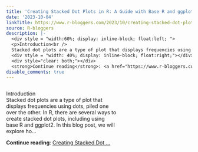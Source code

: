 ```yaml
---
title: 'Creating Stacked Dot Plots in R: A Guide with Base R and ggplot2'
date: '2023-10-04'
linkTitle: https://www.r-bloggers.com/2023/10/creating-stacked-dot-plots-in-r-a-guide-with-base-r-and-ggplot2/
source: R-bloggers
description: |-
  <div style = "width:60%; display: inline-block; float:left; ">
  <p>Introduction<br />
  Stacked dot plots are a type of plot that displays frequencies using dots, piled one over the other. In R, there are several ways to create stacked dot plots, including using base R and ggplot2. In this blog post, we will explore ho...</p></div>
  <div style = "width: 40%; display: inline-block; float:right;"></div>
  <div style="clear: both;"></div>
  <strong>Continue reading</strong>: <a href="https://www.r-bloggers.com/2023/10/creating-stacked-dot-plots-in-r-a-guide-with-base-r-and-ggplot2/">Creating Stacked Dot ...
disable_comments: true
---
```

<div style = "width:60%; display: inline-block; float:left; ">
<p>Introduction<br />
Stacked dot plots are a type of plot that displays frequencies using dots, piled one over the other. In R, there are several ways to create stacked dot plots, including using base R and ggplot2. In this blog post, we will explore ho...</p></div>
<div style = "width: 40%; display: inline-block; float:right;"></div>
<div style="clear: both;"></div>
<strong>Continue reading</strong>: <a href="https://www.r-bloggers.com/2023/10/creating-stacked-dot-plots-in-r-a-guide-with-base-r-and-ggplot2/">Creating Stacked Dot ...